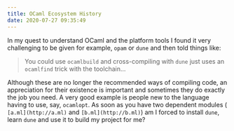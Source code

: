 ```yaml
---
title: OCaml Ecosystem History
date: 2020-07-27 09:35:49
---
```


In my quest to understand OCaml and the platform tools I found it very challenging to be given for example, `opam` or `dune` and then told things like:

> You could use `ocamlbuild` and cross-compiling with `dune` just uses an `ocamlfind` trick with the toolchain...

Although these are no longer the recommended ways of compiling code, an appreciation for their existence is important and sometimes they do exactly the job you need. A very good example is people new to the language having to use, say, `ocamlopt`. As soon as you have two dependent modules ( `[a.ml](http://a.ml)` and `[b.ml](http://b.ml)`) am I forced to install `dune`, learn `dune` and use it to build my project for me? 